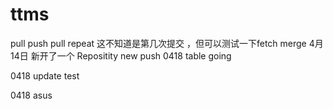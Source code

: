 # ttms
pull push pull
repeat
这不知道是第几次提交 ，但可以测试一下fetch merge
4月14日
新开了一个 Repositity
new push
0418 table going

0418 update test

0418 asus